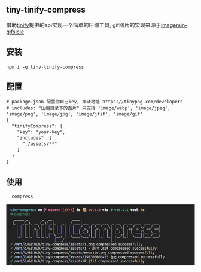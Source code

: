 ## tiny-tinify-compress
借助[tinify](https://tinypng.com/)提供的api实现一个简单的压缩工具,
gif图片的实现来源于[imagemin-gifsicle](https://github.com/imagemin/imagemin-gifsicle)

## 安装
```shell
npm i -g tiny-tinify-compress
```

## 配置
```shell
# package.json 配置你自己key, 申请地址 https://tinypng.com/developers
# includes: "压缩目录下的图片" 只支持 'image/webp', 'image/jpeg', 'image/png', 'image/jpg', 'image/jfif', 'image/gif'
{
  "tinifyCompress": {
    "key": "your-key",
    "includes": [
      "./assets/**"
    ]
  }
}
```

## 使用
```shell
  compress
```
<img src="./assets/kv.jpg" />

